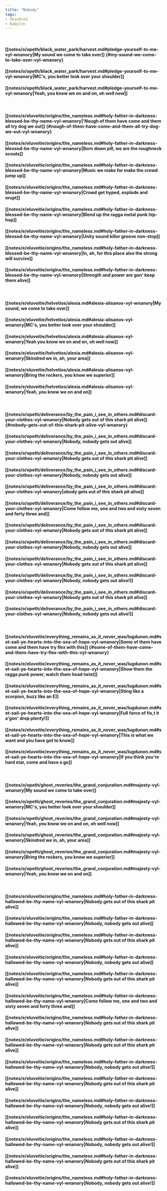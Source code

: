 ```yaml
---
title: "Nobody"
tags:
- Skindred
- Babylon
---
```

&nbsp;
#### [[notes/o/opeth/black_water_park/harvest.md#pledge-yourself-to-me-vyl-wnanory|My sound we come to take over]] {#my-sound-we-come-to-take-over-vyl-wnanory}
#### [[notes/o/opeth/black_water_park/harvest.md#pledge-yourself-to-me-vyl-wnanory|MC's, you better look over your shoulder]]
#### [[notes/o/opeth/black_water_park/harvest.md#pledge-yourself-to-me-vyl-wnanory|Yeah, you know we on and on, oh well now]]
&nbsp;
#### [[notes/e/eluveitie/origins/the_nameless.md#holy-father-in-darkness-blessed-be-thy-name-vyl-wnanory|'Nough of them have come and them all try dog we out]] {#nough-of-them-have-come-and-them-all-try-dog-we-out-vyl-wnanory}
#### [[notes/e/eluveitie/origins/the_nameless.md#holy-father-in-darkness-blessed-be-thy-name-vyl-wnanory|Born down pill, we are the roughneck scouts]]
#### [[notes/e/eluveitie/origins/the_nameless.md#holy-father-in-darkness-blessed-be-thy-name-vyl-wnanory|Music we make for make the crowd jump up]]
#### [[notes/e/eluveitie/origins/the_nameless.md#holy-father-in-darkness-blessed-be-thy-name-vyl-wnanory|Crowd get hyped, explode and erupt]]
#### [[notes/e/eluveitie/origins/the_nameless.md#holy-father-in-darkness-blessed-be-thy-name-vyl-wnanory|Blend up the ragga metal punk hip-hop]]
#### [[notes/e/eluveitie/origins/the_nameless.md#holy-father-in-darkness-blessed-be-thy-name-vyl-wnanory|Unity sound killer groove non-stop]]
#### [[notes/e/eluveitie/origins/the_nameless.md#holy-father-in-darkness-blessed-be-thy-name-vyl-wnanory|In, ah, for this place also the strong will survive]]
#### [[notes/e/eluveitie/origins/the_nameless.md#holy-father-in-darkness-blessed-be-thy-name-vyl-wnanory|Strength and power are gon' keep them alive]]
&nbsp;
#### [[notes/e/eluveitie/helvetios/alesia.md#alesia-alisanos-vyl-wnanory|My sound, we come to take over]]
#### [[notes/e/eluveitie/helvetios/alesia.md#alesia-alisanos-vyl-wnanory|MC's, you better look over your shoulder]]
#### [[notes/e/eluveitie/helvetios/alesia.md#alesia-alisanos-vyl-wnanory|Yeah you know we on and on, oh well now]]
#### [[notes/e/eluveitie/helvetios/alesia.md#alesia-alisanos-vyl-wnanory|Skindred we in, ah, your area]]
#### [[notes/e/eluveitie/helvetios/alesia.md#alesia-alisanos-vyl-wnanory|Bring the rockers, you know we superior]]
#### [[notes/e/eluveitie/helvetios/alesia.md#alesia-alisanos-vyl-wnanory|Yeah, you know we on and on]]
&nbsp;
#### [[notes/o/opeth/deliverance/by_the_pain_i_see_in_others.md#discard-your-clothes-vyl-wnanory|Nobody gets out of this shark pit alive]] {#nobody-gets-out-of-this-shark-pit-alive-vyl-wnanory}
#### [[notes/o/opeth/deliverance/by_the_pain_i_see_in_others.md#discard-your-clothes-vyl-wnanory|Nobody, nobody gets out alive]]
#### [[notes/o/opeth/deliverance/by_the_pain_i_see_in_others.md#discard-your-clothes-vyl-wnanory|Nobody gets out of this shark pit alive]]
#### [[notes/o/opeth/deliverance/by_the_pain_i_see_in_others.md#discard-your-clothes-vyl-wnanory|Nobody, nobody gets out alive]]
#### [[notes/o/opeth/deliverance/by_the_pain_i_see_in_others.md#discard-your-clothes-vyl-wnanory|obody gets out of this shark pit alive]]
#### [[notes/o/opeth/deliverance/by_the_pain_i_see_in_others.md#discard-your-clothes-vyl-wnanory|Come follow me, one and two and sixty seven and forty three and]]
#### [[notes/o/opeth/deliverance/by_the_pain_i_see_in_others.md#discard-your-clothes-vyl-wnanory|Nobody gets out of this shark pit alive]]
#### [[notes/o/opeth/deliverance/by_the_pain_i_see_in_others.md#discard-your-clothes-vyl-wnanory|Nobody, nobody gets out alive]]
#### [[notes/o/opeth/deliverance/by_the_pain_i_see_in_others.md#discard-your-clothes-vyl-wnanory|Nobody gets out of this shark pit alive]]
#### [[notes/o/opeth/deliverance/by_the_pain_i_see_in_others.md#discard-your-clothes-vyl-wnanory|Nobody, nobody gets out alive!]]
#### [[notes/o/opeth/deliverance/by_the_pain_i_see_in_others.md#discard-your-clothes-vyl-wnanory|Nobody gets out of this shark pit alive]]
#### [[notes/o/opeth/deliverance/by_the_pain_i_see_in_others.md#discard-your-clothes-vyl-wnanory|Nobody, nobody gets out alive!]]
&nbsp;
#### [[notes/e/eluveitie/everything_remains_as_it_never_was/lugdunon.md#set-sail-ye-hearts-into-the-sea-of-hope-vyl-wnanory|Some of them have come and them have try flex with this]] {#some-of-them-have-come-and-them-have-try-flex-with-this-vyl-wnanory}
#### [[notes/e/eluveitie/everything_remains_as_it_never_was/lugdunon.md#set-sail-ye-hearts-into-the-sea-of-hope-vyl-wnanory|Show them the ragga punk power, watch them head twist]]
#### [[notes/e/eluveitie/everything_remains_as_it_never_was/lugdunon.md#set-sail-ye-hearts-into-the-sea-of-hope-vyl-wnanory|Sting like a scorpion, buzz like an E]]
#### [[notes/e/eluveitie/everything_remains_as_it_never_was/lugdunon.md#set-sail-ye-hearts-into-the-sea-of-hope-vyl-wnanory|Full force of fis,t it a'gon' drop plenty!]]
#### [[notes/e/eluveitie/everything_remains_as_it_never_was/lugdunon.md#set-sail-ye-hearts-into-the-sea-of-hope-vyl-wnanory|This is what we want and you have got to know]]
#### [[notes/e/eluveitie/everything_remains_as_it_never_was/lugdunon.md#set-sail-ye-hearts-into-the-sea-of-hope-vyl-wnanory|If you think you're hard star, come and have a go]]
&nbsp;
#### [[notes/o/opeth/ghost_reveries/the_grand_conjuration.md#majesty-vyl-wnanory|My sound we come to take over]]
#### [[notes/o/opeth/ghost_reveries/the_grand_conjuration.md#majesty-vyl-wnanory|MC's, you better look over your shoulder]]
#### [[notes/o/opeth/ghost_reveries/the_grand_conjuration.md#majesty-vyl-wnanory|Yeah, you know we on and on, oh well now]]
#### [[notes/o/opeth/ghost_reveries/the_grand_conjuration.md#majesty-vyl-wnanory|Skindred we in, ah, your area]]
#### [[notes/o/opeth/ghost_reveries/the_grand_conjuration.md#majesty-vyl-wnanory|Bring the rockers, you know we superior]]
#### [[notes/o/opeth/ghost_reveries/the_grand_conjuration.md#majesty-vyl-wnanory|Yeah, you know we on and on]]
&nbsp;
#### [[notes/e/eluveitie/origins/the_nameless.md#holy-father-in-darkness-hallowed-be-thy-name-vyl-wnanory|Nobody gets out of this shark pit alive]]
#### [[notes/e/eluveitie/origins/the_nameless.md#holy-father-in-darkness-hallowed-be-thy-name-vyl-wnanory|Nobody, nobody gets out alive]]
#### [[notes/e/eluveitie/origins/the_nameless.md#holy-father-in-darkness-hallowed-be-thy-name-vyl-wnanory|Nobody gets out of this shark pit alive]]
#### [[notes/e/eluveitie/origins/the_nameless.md#holy-father-in-darkness-hallowed-be-thy-name-vyl-wnanory|Nobody, nobody gets out alive]]
#### [[notes/e/eluveitie/origins/the_nameless.md#holy-father-in-darkness-hallowed-be-thy-name-vyl-wnanory|Nobody gets out of this shark pit alive]]
#### [[notes/e/eluveitie/origins/the_nameless.md#holy-father-in-darkness-hallowed-be-thy-name-vyl-wnanory|Come follow me, one and two and sixty seven and forty three and]]
#### [[notes/e/eluveitie/origins/the_nameless.md#holy-father-in-darkness-hallowed-be-thy-name-vyl-wnanory|Nobody gets out of this shark pit alive]]
#### [[notes/e/eluveitie/origins/the_nameless.md#holy-father-in-darkness-hallowed-be-thy-name-vyl-wnanory|Nobody gets out of this shark pit alive]]
#### [[notes/e/eluveitie/origins/the_nameless.md#holy-father-in-darkness-hallowed-be-thy-name-vyl-wnanory|Nobody, nobody gets out alive!]]
#### [[notes/e/eluveitie/origins/the_nameless.md#holy-father-in-darkness-hallowed-be-thy-name-vyl-wnanory|Nobody gets out of this shark pit alive]]
#### [[notes/e/eluveitie/origins/the_nameless.md#holy-father-in-darkness-hallowed-be-thy-name-vyl-wnanory|Nobody, nobody gets out alive!]]
#### [[notes/e/eluveitie/origins/the_nameless.md#holy-father-in-darkness-hallowed-be-thy-name-vyl-wnanory|Nobody gets out of this shark pit alive]]
#### [[notes/e/eluveitie/origins/the_nameless.md#holy-father-in-darkness-hallowed-be-thy-name-vyl-wnanory|Nobody, nobody gets out alive!]]
#### [[notes/e/eluveitie/origins/the_nameless.md#holy-father-in-darkness-hallowed-be-thy-name-vyl-wnanory|Nobody gets out of this shark pit alive]]
#### [[notes/e/eluveitie/origins/the_nameless.md#holy-father-in-darkness-hallowed-be-thy-name-vyl-wnanory|Nobody, nobody gets out alive!]]
